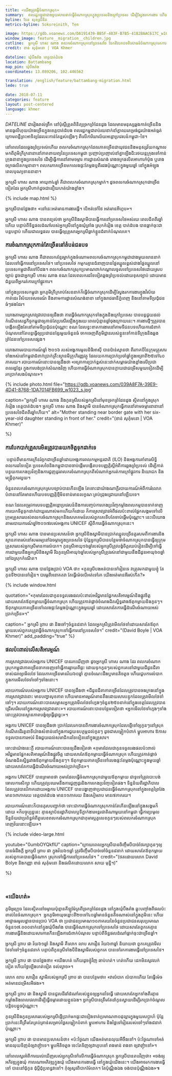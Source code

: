 ```yaml
---
title: «‍យើង​ត្រូវធ្វើចំណាកស្រុក»
summary:  ពលរដ្ឋ​កម្ពុជា​ជាង​មួយ​លាន​នាក់​ធ្វើ​ចំណាក​ស្រុក​ក្នុង​ប្រទេស​និង​ក្រៅ​ប្រទេស​ ដើម្បី​ស្វែងរក​ការងារ​ ហើយ​ត្រូវ​បែកបាក់​ពី​ក្រុម​គ្រួសារ​ ចំណែក​ឯ​កម្លាំង​ពលកម្ម​នៅ​ក្នុង​ភូមិ​ក៏​ត្រូវ​បាត់បង់។ 
byline: ទែន សុខស្រីនិត
metrics-byline: Soksreinith, Ten

image: https://gdb.voanews.com/DA191439-BB5F-403F-B7B5-4182BAAC617C_w1023_s.jpg
window_image: feature__migration__children.jpg
cutline:  អ្នកស្រី ហាស ណាង ពលករ​ចំណាក​ស្រុក​នៅ​ប្រទេស​ថៃ ចែក​រំលែក​បទពិសោធន៍​ចំណាកស្រុក​រក​ការងារ​ធ្វើ​របស់​អ្នកស្រីដល់ VOA នៅ​ពេល​ដែល​អ្នក​ស្រី​និង​ក្រុម​គ្រួសារ​កំពុង​រៀបចំ​ធ្វើ​ដំណើរ​ឆ្លង​ព្រំដែន​ទៅ​ប្រទេស​ថៃ នៅ​ច្រក​ព្រំដែន​ដូង នៅ​ក្នុង​ស្រុក​កំរៀង ខេត្ត​បាត់ដំបង។
credit: ខាន់ សុគុំមនោ | VOA Khmer

dateline: ឃុំបឹងរាំង ខេត្តបាត់ដំបង
location: Battambang
map_pin: ឃុំបឹងរាំង
coordinates: 13.089206, 102.446562

translation: /english/feature/battambang-migration.html
lede: true

date: 2018-07-11
categories: feature
layout: post-centered
language: khmer
---
```



$DATELINE$ ជា​រៀងរាល់​ព្រឹក​ នៅ​ប៉ុស្តិ៍​ត្រួតពិនិត្យ​​ច្រក​ព្រំដែន​ដូង ដែល​មាន​មនុស្ស​ឆ្លងកាត់​ច្រើន​និង​មាន​ធូលី​ហុយ​យ៉ាង​ច្រើន​ក្នុង​ខេត្ត​បាត់ដំបង ពលរដ្ឋ​កម្ពុជា​រាប់​រយ​នាក់​នាំ​គ្នា​ឈរ​តម្រង់​ជួរ​យ៉ាង​អត់ធ្មត់​ក្រោម​ពន្លឺ​ព្រះអាទិត្យ​ដែល​រះ​កាន់​តែ​ខ្ពស់​ឡើងៗ ពី​លើ​ការិយាល័យ​អន្តោប្រវេសន៍​កម្ពុជា-ថៃ។

នៅ​ពេល​ដែល​ឆ្លង​ព្រំប្រទល់​ហើយ ពលករ​ចំណាកស្រុក​ដែល​ភាគច្រើន​ជា​យុវជន​និង​មនុស្ស​វ័យ​កណ្តាល​មក​ពី​ភូមិ​ក្រីក្រ​នានា​នៅ​ភាគ​ពាយព្យ​នៃ​ប្រទេស​កម្ពុជា ប្រញាប់ប្រញាល់​នាំ​គ្នា​ឡើង​ជិះ​រថយន្ត​ក្រុង​ទៅ​កាន់​ក្រុង​នានា​ក្នុង​ប្រទេស​ថៃ ដើម្បី​ធ្វើការ​នៅ​តាម​ចម្ការ ការដ្ឋាន​សំណង់ រោងចក្រ​ផលិត​អាហារ​កំប៉ុង ឬ​រោងចក្រ​ផលិតកម្ម​នានា។ ពលករ​ភាគច្រើន​មក​លេង​ផ្ទះ​តែ​ម្តង​ឬ​ពីរ​ដង​ប៉ុណ្ណោះ​ក្នុង​មួយ​ឆ្នាំ នៅ​ក្នុង​អំឡុង​ពេល​បុណ្យ​ទាន​នានា។

អ្នកស្រី ហាស ណាង អាយុ​៣៤​ឆ្នាំ គឺ​ជា​ពលករ​ចំណាកស្រុក​ម្នាក់។ ដូច​ពលករ​ចំណាក​ស្រុក​ជាច្រើន​ទៀត​ដែរ អ្នកស្រី​ហាក់​ដូច​ជា​នឿយ​ហត់​យ៉ាង​ខ្លាំង។


 
{% include map.html %} 



អ្នកស្រី​បាន​ថ្លែង​ថា៖ «នៅ​នេះ​អត់​មាន​ការងារ​ធ្វើ។ បើ​អត់​ទៅ​​ថៃ អត់​មាន​អី​ហូប»។

អ្នកស្រី ហាស ណាង បាន​ពន្យល់​ថា អ្នកស្រី​និង​ស្វាមី​បាន​ធ្វើការ​នៅ​ប្រទេស​ថៃ​អស់​រយៈពេល​ជិត​ពីរ​ឆ្នាំ​ហើយ បន្ទាប់​ពី​ទិន្នផល​ដំណាំ​របស់​អ្នកស្រី​នៅ​ក្នុង​ឃុំ​ត្រាំង ស្រុក​កំរៀង ខេត្ត បាត់ដំបង ​បាន​ធ្លាក់​ចុះ​ជា​បន្តបន្ទាប់ ហើយ​ជា​លទ្ធផល​ បាន​ធ្វើ​ឲ្យ​គ្រួសារ​អ្នកស្រី​ធ្លាក់​ខ្លួន​ជំពាក់​បំណុល​គេ។



### ការ​ចំណាកស្រុក​កាន់​តែ​ច្រើន​នៅ​តំបន់​ជនបទ ###


អ្នកស្រី ហាស ណាង គឺជា​ពលករ​ខ្មែរ​ម្នាក់​ក្នុង​ចំណោម​ពលករ​ចំណាកស្រុក​កម្ពុជា​ជាង​មួយ​លាន​នាក់​ដែល​ទៅ​ធ្វើ​ការ​នៅ​ប្រទេស​ថៃ។ នៅ​ប្រទេស​ថៃ កម្មករ​គ្មាន​ជំនាញ​បាន​ថ្លៃ​ឈ្នួល​ខ្ពស់​ជាង​ថ្លៃ​ឈ្នួល​នៅ​ប្រទេស​កម្ពុជា​ពីរ​ទៅ​បី​ដង។ 
ពលករ​ចំណាក​ស្រុក​ប្រមាណ​ពាក់​កណ្តាល​ចូល​ទៅ​ប្រទេស​ថៃ​ដោយ​ស្រប​ច្បាប់ ដូចជា​អ្នកស្រី ហាស ណាង ខណៈ​ដែល​ពលករ​ដទៃទៀត​ឆ្លង​ព្រំប្រទល់​ដោយ​ខុស​ច្បាប់ ដោយ​មាន​ជំនួយ​ពី​អ្នក​រត់ការ​ក្រៅ​ផ្លូវការ។

នៅ​ក្នុង​ប្រទេស​កម្ពុជា អ្នក​ភូមិ​ក្រីក្រ​រាប់​សែន​នាក់​ក៏​ធ្វើ​ចំណាក​ស្រុក​ដើម្បី​ស្វែង​រក​ការងារ​ក្នុង​វិស័យ​កាត់ដេរ វិស័យ​ទេសចរណ៍ និង​តាម​ការដ្ឋាន​សំណង់​នានា នៅ​ក្នុង​រាជធានី​ភ្នំពេញ និង​នៅតាម​ទីប្រជុំជនធំៗផង​ដែរ។

យោង​តាម​អ្នក​ស្រាវជ្រាវ​បាន​ឲ្យ​ដឹង​ថា ការ​ធ្វើ​ចំណាក​ស្រុក​ទាំង​ក្នុង​និង​ក្រៅ​ប្រទេស បាន​បន្ត​ជួយ​ដល់​កំណើន​សេដ្ឋកិច្ច​កម្ពុជា​ឲ្យ​កាន់​តែ​ប្រសើរ​ឡើង​ក្នុង​រយៈពេល​ប៉ុន្មាន​ឆ្នាំ​ចុង​ក្រោយ​នេះ។ ការងារ​ថ្មីៗ​ត្រូវ​បាន​បង្កើត​ឡើង​តែ​នៅ​តាម​ទីប្រជុំជន​ប៉ុណ្ណោះ ខណៈ​ដែល​ខ្វះ​ខាត​​ការងារ​នៅ​តាម​ទី​ជនបទ​ ហើយ​ការ​ជំពាក់​បំណុល​នៅ​តែ​បន្ត​ធ្វើ​ឲ្យ​ប្រជាជន​ខ្មែរ​​មួយ​ចំនួន​ធំ ចាកចេញ​ពី​ភូមិដ្ឋាន​របស់​ខ្លួន​ទៅ​កាន់​ទីក្រុង​និង​ឆ្លង​ព្រំដែន​ទៅ​ប្រទេស​ផ្សេង។

យោង​តាម​របាយការណ៍​ឆ្នាំ ២០១៦​ របស់​អង្គការ​មូលនិធិ​អាស៊ី បាន​ប៉ាន់ស្មាន​ថា ពីរ​ភាគ​បី​នៃ​ក្រុម​គ្រួសារ​ទាំង​អស់​នៅ​កម្ពុជា​ជំពាក់​ប្រាក់​គ្រឹះស្ថាន​មីក្រូ​ហិរញ្ញវត្ថុ ដែល​យក​ការ​ប្រាក់​ប្រចាំ​ឆ្នាំ​ក្នុង​អត្រា​ពី​២៥​ទៅ​៤០​ភាគរយ។ របាយការណ៍​នោះ​បាន​ឲ្យ​ដឹង​ថា «អត្រា​ការប្រាក់​ខ្ពស់​នេះ​ដាក់​សម្ពាធ​យ៉ាង​ខ្លាំង​លើ​ប្រជា​ពលរដ្ឋ​ខ្មែរ ក្នុង​ការ​បង់​ប្រាក់​សំណង​វិញ ហើយ​ការ​ធ្វើ​ចំណាកស្រុក​បាន​ក្លាយ​ជា​ជម្រើស​មួយ​ទៀត​ដើម្បី​រក​ប្រាក់​សង​បំណុល‍»។



{% include photo.html 
	file="https://gdb.voanews.com/039A8F7A-39E9-4D41-8768-1DA7014FB699_w1023_s.jpg"

caption="អ្នក​ស្រី ហាស ណាង និង​កូន​ស្រី​របស់​អ្នក​ស្រីនៅ​មុខ​ច្រក​ព្រំដែន​ដូង ស្ថិតនៅក្នុង​ស្រុក​កំរៀង ខេត្ត​បាត់ដំបង។ អ្នកស្រី ហាស ណាង និង​ស្វាមី បាន​ចំណាក​ស្រុក​ធ្វើការ​នៅ​តាម​ចម្ការ​នានា​នៅ​ប្រទេស​ថៃ​ជិត​ពីរឆ្នាំ​ហើយ។"
alt="Mother standing near border gate with her six-year-old daughter standing in front of her."
credit="(ខាន់ សុគុំមនោ | VOA Khmer)"

%}


### ការ​បែកបាក់​គ្រួសារ​មិន​ត្រូវ​បាន​យក​ចិត្ត​ទុក​ដាក់​ទេ ###
​
បន្ទាប់​ពី​មាន​ការ​ក្រើន​រំឭក​ជាច្រើន​ឆ្នាំ​ដោយ​អង្គការ​ពលកម្ម​អន្តរជាតិ (ILO) និង​អង្គការ​គាំពារ​សិទ្ធិ​ពលករ​ដទៃទៀត ប្រទេស​ថៃ​និង​កម្ពុជា​បាន​ចាប់​ផ្តើម​បង្កើត​បទបញ្ញត្តិ​ស្តី​អំពី​ការ​ឆ្លង​ព្រំប្រទល់ ដើម្បី​កាត់​បន្ថយ​ការ​កេងប្រវ័ញ្ច​និង​ការ​ជួញដូរ​ពលករ​ចំណាកស្រុក​ពី​សំណាក់​អ្នក​រត់ការ​ក្រៅ​ផ្លូវការ និយោជក និង​មន្ត្រី​ពុករលួយ។

ចំនួន​ពលករ​ចំណាកស្រុក​ស្របច្បាប់​បាន​កើន​ឡើង តែ​ទោះ​ជា​យ៉ាង​ណា​ក្តី​របាយការណ៍​អំពី​ការ​រំលោភ​បំពាន​នៅ​តែ​មាន​ ហើយ​បទបញ្ញត្តិ​ថ្មី​មិន​ទាន់​មាន​​លក្ខណៈ​គ្រប់ជ្រុងជ្រោយ​នៅ​ឡើយ​ទេ។

ខណៈ​ដែល​តម្រូវការ​បទបញ្ញត្តិ​អន្តោប្រវេសន៍​និង​ការ​បញ្ចប់​ការ​កេងប្រវ័ញ្ច​កម្លាំង​ពលកម្ម​បាន​ទាក់ទាញ​ការ​យក​ចិត្ត​ទុក​ដាក់​ជា​យូរ​ណាស់​មក​ហើយ​ក៏​ដោយ ក៏​ការ​ស្រាវជ្រាវ​អំពី​ផល​ប៉ះពាល់​ផ្នែក​សង្គម​ទៅ​លើ​ក្រុម​គ្រួសារ​របស់​ពលករ​ចំណាក​ស្រុក​និង​សហគមន៍​របស់​ពួកគេទើប​តែ​ចាប់​ផ្តើម​ប៉ុណ្ណោះ។ នេះ​បើ​យោង​តាម​របាយការណ៍​ឆ្នាំ​២០១៧​របស់​អង្គការ UNICEF ស្តីពី​ការ​ធ្វើ​ចំណាកស្រុក​នេះ។

អ្នកស្រី ហាស ណាង បាន​មាន​ប្រសាសន៍​ថា អ្នកស្រី​និង​ស្វាមី​បាន​ប្រាក់​ឈ្នួល​ច្រើន​គួរសម​ពី​ការងារ​ និង​ស្ថានភាព​រស់នៅ​សមរម្យ​នៅ​ឯ​ចម្ការ​ក្នុង​ប្រទេស​ថៃ ប៉ុន្តែ​អ្នកស្រី​បាន​បន្ថែម​ថា ​ចំណាកស្រុក​បាន​ធ្វើ​ឲ្យ​ក្រុម​គ្រួសារ​របស់​អ្នកស្រី​មាន​ការ​លំបាក។ កូនស្រី​អាយុ​១៦​ឆ្នាំ​របស់​អ្នកស្រី​ត្រូវ​បង្ខំ​ចិត្ត​ឈប់​រៀន​ដើម្បី​ទៅ​ធ្វើការ​ជាមួយ​នឹង​អ្នកស្រី​និង​ស្វាមី រី​ឯ​កូនស្រី​អាយុ​៦​ឆ្នាំ​របស់​អ្នកស្រី​ត្រូវ​រស់នៅ​ជាមួយ​នឹង​ជីដូន​អាយុ​៦០​ឆ្នាំ​នៅ​ឯ​ស្រុក​កំណើត។

អ្នកស្រី ហាស ណាង បាន​ថ្លែង​ប្រាប់ VOA ​ថា៖ «កូន​ស្រី​បង​អត់​បានទៅ​រៀន​ទេ វា​ត្រូវ​មក​ជាមួយ​ខ្ញុំ តែ​កូន​ទី២​បាន​ទៅ​រៀន។ បារម្ភ​ពី​អនាគត​វា តែធ្វើម៉េច​បើ​អត់​ទៅ​រក យើង​អត់​មាន​អី​រស់​កើត?»


{% include window.html

quotation="«កុមារ​ដែល​ជា​កូន​ទទួល​រង​ផល​ប៉ះពាល់​អវិជ្ជមាន​ផ្នែក​សតិ​អារម្មណ៍​និង​ផ្លូវចិត្ត ដោយសារ​តែ​ឪពុក​ម្តាយ​ធ្វើ​ចំណាកស្រុក ហើយ​​ត្រូវ​​កាត់​ផ្តាច់​ចំណង​ជិតស្និទ្ធ​រវាង​ឪពុក​ម្តាយ​និង​កូនៗ។ ឪពុក​ម្តាយ​ភាគច្រើន​ទៅ​លេង​ផ្ទះ​តែ​ម្តង​ប៉ុណ្ណោះ​ក្នុង​មួយ​ឆ្នាំ ដោយ​សារ​តែ​ការ​ធ្វើ​ដំណើរ​ចំណាយ​អស់​ប្រាក់​ច្រើន‍»។"

caption=" អ្នកស្រី ព្រាប ផា និង​ចៅៗ​​ចំនួន​៨នាក់ ដែល​អ្នកស្រី​ត្រូវ​មើល​ថែ​ទាំ ​ដោយសារ​តែ​ឪពុក​ម្តាយ​របស់​ពួកគេ​ត្រូវ​ធ្វើ​ចំណាក​ស្រុក​ទៅ​ធ្វើការ​នៅ​ប្រទេស​ថៃ។"
credit="(David Boyle | VOA Khmer)"
add_padding="true"
%}




### ផល​ប៉ះពាល់​លើ​សតិអារម្មណ៍ ###

ការ​ស្រាវជ្រាវ​របស់​អង្គការ UNICEF បាន​រក​ឃើញ​ថា ដូច​អ្នក​ស្រី ហាស ណាង ដែរ ពលករ​ចំណាកស្រុក​កម្ពុជា​ភាគច្រើន​ចាកចេញ​ទៅ​ធ្វើការ​ឆ្ងាយ​ពី​ផ្ទះ ដោយ​ទុក​កូនៗ​របស់​ពួកគេ​នៅ​ជាមួយ​ជីដូនជីតា​ចាស់​ជរា​​ឲ្យ​មើល​ថែ ដែល​ភាគច្រើន​មាន​វ័យ​៦០​ឆ្នាំ គ្មាន​ចំណេះដឹង​ឬ​មាន​តិចតួច ហើយ​ជួប​ការ​លំបាក​ក្នុង​ការ​មើល​ថែទាំ​ចៅៗ​ទាំង​នោះ​។

របាយការណ៍​​របស់​អង្គការ UNICEF ​បាន​ឲ្យ​ដឹង​ថា «ជីដូនជីតា​ភាគច្រើន​ដែល​ត្រូវ​បាន​ចងក្រង​នៅ​ក្នុង​ការ​ស្រាវជ្រាវ​នោះ មាន​បញ្ហា​សុខភាព ហើយ​មាន​អារម្មណ៍​តានតឹង​ដោយសារ​បន្ទុក​ដែល​ត្រូវ​មើល​ថែទាំ​ចៅៗ។ របាយការណ៍​នោះ​បាន​សម្ភាស​អ្នក​ត្រូវ​មើលថែ​ទាំ​ក្មេងៗ​ចំនួន​២៥០​នាក់​នៅ​ក្នុង​ខេត្ត​ដែល​ត្រូវ​បាន​ជ្រើសរើស​នៅ​ក្នុង​ការ​ស្រាវជ្រាវ​នោះ‍»។ របាយការណ៍​នោះ​បាន​បន្ថែម​ទៀត​ថា «អ្នក​មើល​ថែទាំ​ក្មេងៗ​ទាំង​នោះ​ត្រូវ​បាន​ស្ថានភាព​បង្ខំ​ឲ្យ​ធ្វើ​ដូច្នេះ»។

អង្គការ UNICEF បាន​ឲ្យ​ដឹង​ថា ប្រាក់​ដែល​រក​បាន​ពី​ការងារ​ចំណាកស្រុក​ដែល​ផ្ញើ​ទៅ​ឲ្យ​កូនៗ​នៅ​ស្រុក​កំណើត​ដើរ​តួនាទី​យ៉ាង​សំខាន់​នៅ​ក្នុង​ការ​ជួយ​ឧបត្ថម្ភ​ដល់​កូនៗ ដូចជា​សម្លៀក​បំពាក់ ម្ហូបអាហារ ឱកាស​ទទួល​បាន​ការ​អប់រំ និង​ជួយ​ដល់​សមាជិក​ដទៃទៀត​នៅ​ក្នុង​គ្រួសារ។

ទោះ​ជា​យ៉ាង​នេះ​ក្តី ​របាយការណ៍​នោះ​បាន​ឲ្យ​ដឹង​ទៀត​ថា «កុមារ​ដែល​ជា​កូន​ទទួល​រង​ផល​ប៉ះពាល់​អវិជ្ជមាន​ផ្នែក​សតិ​អារម្មណ៍​និង​ផ្លូវចិត្ត ដោយសារ​តែ​ឪពុក​ម្តាយ​ធ្វើ​ចំណាកស្រុក ហើយ​​ត្រូវ​​កាត់​ផ្តាច់​ចំណង​ជិតស្និទ្ធ​រវាង​ឪពុក​ម្តាយ​និង​កូនៗ។ ឪពុក​ម្តាយ​ភាគច្រើន​ទៅ​លេង​ផ្ទះ​តែ​ម្តង​ប៉ុណ្ណោះ​ក្នុង​មួយ​ឆ្នាំ ដោយ​សារ​តែ​ការ​ធ្វើ​ដំណើរ​ចំណាយ​អស់​ប្រាក់​ច្រើន‍»។ 

អង្គការ UNICEF បាន​ព្រមាន​ថា ​កុមារ​ដែល​ធ្វើ​ចំណាកស្រុក​ជាមួយ​ឪពុកម្តាយ ជាទូទៅ​ត្រូវ​បោះបង់​ចោល​ការ​សិក្សា ហើយ​ត្រូវ​ប្រឈម​នឹង​ការ​ជួញដូរ​និង​ការ​កេងប្រវ័ញ្ច​ទៀត​ផង។
ទិន្នន័យ​ពី​រដ្ឋាភិបាល​ដែល​ត្រូវ​បាន​វិភាគ​ដោយ​អង្គការ ​UNICEF បាន​បង្ហាញ​ថា ​ប្រជាជន​ធ្វើ​ចំណាកស្រុក​នៅ​ក្នុង​ខេត្ត​ព្រៃវែង មាន​១៣​ភាគរយ ខេត្ត​បាត់ដំបង មាន​១១​ភាគរយ និង​សៀមរាប មាន​៧​ភាគរយ។

របាយការណ៍​នោះ​ក៏​បាន​គូស​បញ្ជាក់​ថា ទោះ​ជា​ការ​ធ្វើ​ចំណាកស្រុក​កាន់​តែ​កើនឡើង​នៅក្នុង​សង្គម​ក៏​ដោយ «ក៏​បច្ចុប្បន្ន​នេះ គ្មាន​ស្ថាប័ន​រដ្ឋាភិបាល​ឬ​ទីភ្នាក់ងារ​អន្តរជាតិ​ណាមួយ​នៅ​កម្ពុជា ធ្វើការ​ប្រមូល​ទិន្នន័យ​ជា​ប្រព័ន្ធ​អំពី​តួលេខ​ពលករ​ចំណាកស្រុក​ជា​កុមារ​ឬ​តួលេខ​កូនៗ​របស់​ពលករ​ចំណាកស្រុក​ពេញវ័យ​នោះ​ឡើយ‍»។







{% include video-large.html 

youtube="0umbOYQkflU"
caption="ក្រោយពេលអ្នកស្រីបានចិញ្ចឹមបីបាច់ថែរក្សាកូនៗឲ្យបានធំដឹងក្តី អ្នកស្រី ព្រាប ផា ក្នុងវ័យ​៦១ឆ្នាំ ត្រូវចិញ្ចឹមបីបាច់ចៅចំនួន​៨នាក់ ដោយសារតែឪពុកម្តាយរបស់ពួកគេ​បានធ្វើ​ចំណាក ស្រុកទៅធ្វើការនៅប្រទេសថៃ។ "
credit="(ថតដោយលោក David Bolye និងកញ្ញា​ ខាន់ សុគុំមនោ និងផលិតដោយលោក សាយ មុន្នី។)"

%}



​​​​​
### «យើង​​ហត់​» ###

ភូមិ​អូរក្រូច ដែល​ស្ថិត​នៅ​ចម្ងាយ​ប៉ុន្មាន​គីឡូម៉ែត្រ​ពី​ច្រក​ពំ្រ​ដែន​ដូង នៅ​ក្នុង​ឃុំ​បឹងរាំង ឆ្លុះ​បញ្ចាំង​ពី​ផល​ប៉ះពាល់​នៃ​ចំណាកស្រុក។
​
អ្នក​ភូមិ​អាយុ​ចន្លោះ​ពី​២០​ទៅ​៤០​ឆ្នាំ ​មាន​ចំនួន​តិច​ណាស់​នៅ​ក្នុង​ភូមិ​នេះ ហើយ​អាជ្ញាធរ​មូលដ្ឋាន​បាន​ប្រាប់ VOA ថា ប្រជាជន​ប្រមាណ​១០​ភាគរយ​នៃ​ចំនួន​ប្រជាជន​សរុប​ប្រមាណ​ចំនួន​១៧.០០០​នាក់​នៅ​ក្នុង​ឃុំ​បឹងរាំង បាន​ធ្វើ​ចំណាកស្រុក​ទៅ​ប្រទេស​ថៃ ដោយសារ​តែ​ពួកគេ​គ្មាន​ការងារ​ធ្វើ​ និង​ដោយ​សារ​ការ​កើន​ឡើង​ការ​ជំពាក់​បំណុល បន្ទាប់​ពី​ទិន្នផល​ដំណាំ​ធ្លាក់​ចុះ​ជាច្រើន​ឆ្នាំ។

អ្នកស្រី ព្រាប ផា វ័យ​៦១​ឆ្នាំ និង​ស្វាមី គឺ​លោក លាប សារឿន វ័យ​៦៣​ឆ្នាំ និយាយ​ថា ពួកគេ​ត្រូវ​មើល​ថែទាំ​ចៅៗ​ចំនួន​​៨​នាក់ បន្ទាប់​ពី​កូន​ស្រី​ទាំង​បី​និង​ស្វាមី​របស់​ពួកគេ បាន​ទៅ​រក​ការងារ​ធ្វើ​នៅ​ប្រទេស​ថៃ។

អ្នកស្រី ព្រាប ផា បាន​ថ្លែង​ថា៖ «​យើង​ហត់ ហើយ​ដូច​ខ្ញុំ​វិញ ឆាប់​ហត់។ ហត់​ហើយ​ ដេក​មិន​សូវ​លក់​ទៀត ហើយ​ថ្ងៃ​ឡើង​ហត់​ទៀត ទល់​ល្ងាច‍»។

លោក លាប សារឿន ស្វាមី​របស់​អ្នក​ស្រី ព្រាប ផា បាន​បន្ថែម​ថា៖ «​វា​លំបាក លំបាក​ហើយ តែ​ធ្វើ​ម៉េច អត់​មាន​ជម្រើស​អី​ផង»។ 

អ្នកស្រី​ ព្រាប ផា និង​ស្វាមី​ បាន​ជួល​ដី​ដាំ​ដំណាំ​របស់​ខ្លួន​ឲ្យ​អ្នក​ដទៃ​ធ្វើ ដោយសារ​តែ​អ្នក​ទាំង​ពីរ​គ្មាន​កម្លាំង​និង​ពេលវេលា​ដើម្បី​ធ្វើ​ចម្ការ​ដោយ​ខ្លួន​ឯង។ អ្នកស្រី​បាន​ត្រឹម​តែ​ដាំ​កូន​ស្វាយ​ដើម្បី​រក​ប្រាក់​ចំណូល​បន្តិចបន្តួច​ប៉ុណ្ណោះ។

កូនស្រី​និង​កូន​ប្រសារ​របស់​អ្នកស្រី​ផ្ញើ​ប្រាក់​មក​ផ្ទះ​ជា​ទៀងទាត់​ប្រមាណ​៣០​ដុល្លារ​ក្នុង​មួយ​សប្តាហ៍ ប៉ុន្តែ​ប្រាក់​នេះ​គឺ​ត្រឹម​តែ​គ្រប់គ្រាន់​សម្រាប់​ថ្លៃ​សម្លៀក​បំពាក់ ម្ហូប​អាហារ និង​ថ្លៃ​ទៅ​រៀន​របស់​ចៅៗ​ទាំង​៨​នាក់​ប៉ុណ្ណោះ។

អ្នក​ស្រី ព្រាប ផា បាន​មាន​ប្រសាសន៍​ថា៖ «​ប៉ះ​ថ្ងៃ​ណា យើង​អត់​មាន​លុយ​អីចឹង​ទៅ។ ប៉ះ​ថ្ងៃណា​ទៅ​ អត់​មាន​លុយ​ទិញ​នំ​ឲ្យ​វា​ញុំា​ទេ។ ម្ហូប​អី​តិចតួច ចេះ​តែ​ទិញ​ឲ្យ​វា​ហូប​ទៅ ពង​មាន់ ពង​ទា ឲ្យ​វា​ញុំា​ទៅ»។

នៅ​ពេល​សួរ​អំពី​ការ​យល់​ឃើញ​របស់​អ្នកស្រី​ទៅ​លើ​ការ​ធ្វើ​ចំណាកស្រុក អ្នកស្រី​បាន​តប​វិញ​ថា៖ «​ចង់​ឲ្យ​អភិវឌ្ឍ​ក្នុង​ឃុំ កាល​ណា​អភិវឌ្ឍ​ក្នុង​ឃុំ យើង​មាន​ការងារ​ធ្វើ នៅ​ក្នុង​ឃុំ​យើង​នេះ។ យើង​អាច​រកការងារ​ធ្វើ​ទៅ បាន​នៅ​ជុំ​កូន ជុំ​ប្តី​ជុំ​ប្រពន្ធ​វា​ទៅ។ កុំ​ឲ្យ​សូវ​ពិបាក​ម៉ែ​ពេក។ តែ​ប៉ុណ្ណឹង​ឯង ចង់​បាន​ប៉ុណ្ណឹង​ឯង»៕
